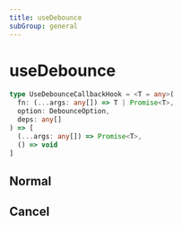 ```yaml
---
title: useDebounce
subGroup: general
---
```


# useDebounce

``` ts
type UseDebounceCallbackHook = <T = any>(
  fn: (...args: any[]) => T | Promise<T>, 
  option: DebounceOption, 
  deps: any[]
) => [
  (...args: any[]) => Promise<T>, 
  () => void
]
```

## Normal

<Demo src="./demos/normal.tsx" />


## Cancel

<Demo src="./demos/cancel.tsx" />


